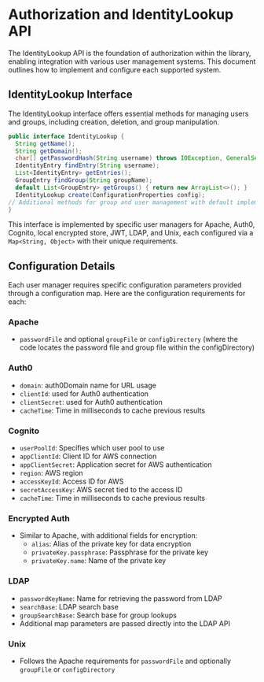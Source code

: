 # Authorization and IdentityLookup API

The IdentityLookup API is the foundation of authorization within the library, enabling integration with various user management systems. This document outlines how to implement and configure each supported system.

## IdentityLookup Interface

The IdentityLookup interface offers essential methods for managing users and groups, including creation, deletion, and group manipulation.

```java
public interface IdentityLookup {
  String getName();
  String getDomain();
  char[] getPasswordHash(String username) throws IOException, GeneralSecurityException;
  IdentityEntry findEntry(String username);
  List<IdentityEntry> getEntries();
  GroupEntry findGroup(String groupName);
  default List<GroupEntry> getGroups() { return new ArrayList<>(); }
  IdentityLookup create(ConfigurationProperties config);
// Additional methods for group and user management with default implementations throwing NotImplementedException
}
```

This interface is implemented by specific user managers for Apache, Auth0, Cognito, local encrypted store, JWT, LDAP, and Unix, each configured via a `Map<String, Object>` with their unique requirements.

## Configuration Details

Each user manager requires specific configuration parameters provided through a configuration map. Here are the configuration requirements for each:

### Apache
- `passwordFile` and optional `groupFile` or `configDirectory` (where the code locates the password file and group file within the configDirectory)

### Auth0
- `domain`: auth0Domain name for URL usage
- `clientId`: used for Auth0 authentication
- `clientSecret`: used for Auth0 authentication
- `cacheTime`: Time in milliseconds to cache previous results

### Cognito
- `userPoolId`: Specifies which user pool to use
- `appClientId`: Client ID for AWS connection
- `appClientSecret`: Application secret for AWS authentication
- `region`: AWS region
- `accessKeyId`: Access ID for AWS
- `secretAccessKey`: AWS secret tied to the access ID
- `cacheTime`: Time in milliseconds to cache previous results

### Encrypted Auth
- Similar to Apache, with additional fields for encryption:
    - `alias`: Alias of the private key for data encryption
    - `privateKey.passphrase`: Passphrase for the private key
    - `privateKey.name`: Name of the private key

### LDAP
- `passwordKeyName`: Name for retrieving the password from LDAP
- `searchBase`: LDAP search base
- `groupSearchBase`: Search base for group lookups
- Additional map parameters are passed directly into the LDAP API

### Unix
- Follows the Apache requirements for `passwordFile` and optionally `groupFile` or `configDirectory`
